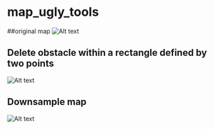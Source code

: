 # map_ugly_tools
##original map
![Alt text](https://github.com/hadhailu/map_ugly_tools/blob/master/resource/original_map.png)

## Delete obstacle within a rectangle defined by two points
![Alt text](https://github.com/hadhailu/map_ugly_tools/blob/master/resource/delete_obstacle_rect.png)

## Downsample map
![Alt text](https://github.com/hadhailu/map_ugly_tools/blob/master/resource/down_sampled_map.png)
